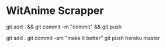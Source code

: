 # WitAnime Scrapper

git add . && git commit -m "commit" && git push

<!-- heroku -->

git add .
git commit -am "make it better"
git push heroku master
